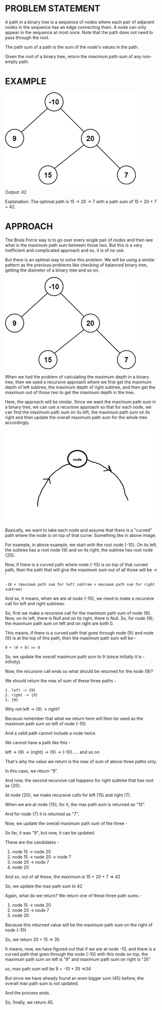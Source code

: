# PROBLEM STATEMENT

A path in a binary tree is a sequence of nodes where each pair of adjacent nodes in the sequence has an edge connecting them. A node can only appear in the sequence at most once. Note that the path does not need to pass through the root.

The path sum of a path is the sum of the node's values in the path.

Given the root of a binary tree, return the maximum path sum of any non-empty path.

# EXAMPLE

![Alt text](image.png)

Output: 42

Explanation: The optimal path is 15 -> 20 -> 7 with a path sum of 15 + 20 + 7 = 42.

# APPROACH

The Brute Force way is to go over every single pair of nodes and then see what is the maximum path sum between those two. But this is a very inefficient and complicated approach and so, it is of no use.

But there is an optimal way to solve this problem. We will be using a similar pattern as the previous problems like checking of balanced binary tree, getting the diameter of a binary tree and so on.

![Alt text](image.png)

When we had the problem of calculating the maximum depth in a binary tree, then we used a recursive approach where we first get the maximum depth of left subtree, the maximum depth of right subtree, and then get the maximum out of those two to get the maximum depth in the tree.

Here, the approach will be similar. Since we want the maximum path sum in a binary tree, we can use a recursive approach so that for each node, we can find the maximum path sum on its left, the maximum path sum on its right and then update the overall maximum path sum for the whole tree accordingly.


![Alt text](image-1.png)

Basically, we want to take each node and assume that there is a "curved" path where the node is on top of that curve. Something like in above image.

For example, in above example, we start with the root node {-10}. On its left, the subtree has a root node {9} and on its right, the subtree has root node {20}.

Now, if there is a curved path where node {-10} is on top of that curved path, then the path that will give the maximum sum out of all those will be -> '

    -10 + (maximum path sum for left subtree + maximum path sum for right subtree)

And so, it means, when we are at node {-10}, we need to make a recursive call for left and right subtrees.

So, first we make a recursive call for the maximum path sum of node {9}. Now, on its left, there is Null and on its right, there is Null. So, for node {9}, the maximum path sum on left and on right are both 0.

This means, if there is a curved path that goes through node {9} and node {9} is at the top of this path, then the maximum path sum will be -

    9 + (0 + 0) => 9

So, we update the overall maximum path sum to 9 (since initially it is -infinity)

Now, the recursive call ends so what should be returned for the node {9}?

We should return the max of sum of these three paths - 

    1. left -> {9}
    2. right -> {9}
    3. {9}

Why not left -> {9} -> right?

Because remember that what we return here will then be used as the maximum path sum on left of node {-10}

And a valid path cannot include a node twice.

We cannot have a path like this - 

left -> {9} -> {right} -> {9} -> {-10}..... and so on

That's why the value we return is the max of sum of above three paths only.

In this case, we return "9".

And now, the second recursive call happens for right subtree that has root as {20}.

At node {20}, we make recursive calls for left (15) and right (7).

When we are at node {15}, for it, the max path sum is returned as "15".

And for node {7} it is returned as "7".

Now, we update the overall maximum path sum of the three - 

So far, it was "9", but now, it can be updated.

These are the candidates -

 1. node 15 -> node 20
 2. node 15 -> node 20 -> node 7
 3. node 20 -> node 7
 4. node 20
   
And so, out of all these, the maximum is 15 + 20 + 7 => 42

So, we update the max path sum to 42

Again, what do we return? We return one of these three path sums -

 1. node 15 -> node 20
 2. node 20 -> node 7
 3. node 20

Because this returned value will be the maximum path sum on the right of node {-10}

So, we return 20 + 15 => 35

It means, now, we have figured out that if we are at node -10, and there is a curved path that goes through the node {-10} with this node on top, the maximum path sum on left is "9" and maximum path sum on right is "35"

so, max path sum will be 9 + -10 + 35 =>34

But since we have already found an even bigger sum (45) before, the overall max path sum is not updated.

And the process ends.

So, finally, we return 45.